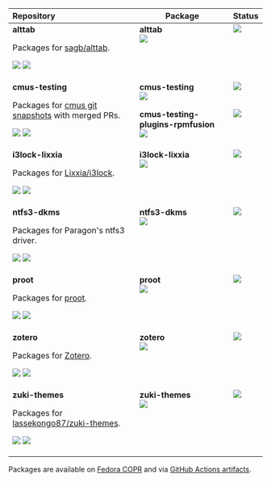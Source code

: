 <table>
<thead>
	<tr>
		<th align="left" width="50%">Repository</th>
		<th>Package</th>
		<th>Status</th>
	</tr>
</thead>
<tbody>
	<tr>
		<td align="left" valign="top">
			<b>alttab</b>
			<p>Packages for <a href="https://github.com/sagb/alttab">sagb/alttab</a>.</p>
			<p>
				<a href="https://copr.fedorainfracloud.org/coprs/pgaskin/alttab"><img src="https://img.shields.io/badge/copr-pgaskin%2Falttab-d38d5f?logo=fedora"/></a>
				<a href="https://github.com/pgaskin/rpms/actions/workflows/alttab.yml"><img src="https://github.com/pgaskin/rpms/actions/workflows/alttab.yml/badge.svg?branch=master&event=push"/></a>
			</p>
		</td>
		<td valign="top">
			<b>alttab</b><br/>
			<a href="https://github.com/pgaskin/rpms/blob/master/alttab/alttab.spec"><img src="https://img.shields.io/badge/dynamic/json?color=%23eee&label=&query=%24.items[0].builds.latest_succeeded.source_package.version&url=https%3A%2F%2Fcopr.fedoraproject.org%2Fapi_3%2Fpackage%2Flist%3Fprojectname%3Dalttab%26ownername%3Dpgaskin%26with_latest_succeeded_build%3DTrue"/></a>
		</td>
		<td valign="top">
			<a href="https://copr.fedorainfracloud.org/coprs/pgaskin/alttab/package/alttab/"><img src="https://copr.fedorainfracloud.org/coprs/pgaskin/alttab/package/alttab/status_image/last_build.png"/></a>
		</td>
	</tr>
	<tr>
		<td rowspan="2" align="left" valign="top">
			<b>cmus-testing</b>
			<p>Packages for <a href="https://github.com/pgaskin/cmus/tree/exp">cmus git snapshots</a> with merged PRs.</p>
			<p>
				<a href="https://copr.fedorainfracloud.org/coprs/pgaskin/cmus-testing"><img src="https://img.shields.io/badge/copr-pgaskin%2Fcmus--testing-d38d5f?logo=fedora"/></a>
				<a href="https://github.com/pgaskin/rpms/actions/workflows/cmus-testing.yml"><img src="https://github.com/pgaskin/rpms/actions/workflows/cmus-testing.yml/badge.svg?branch=master&event=push"/></a>
			</p>
		</td>
		<td valign="top">
			<b>cmus-testing</b><br/>
			<a href="https://github.com/pgaskin/rpms/blob/master/cmus-testing/cmus-testing.spec"><img src="https://img.shields.io/badge/dynamic/json?color=%23eee&label=&query=%24.items[0].builds.latest_succeeded.source_package.version&url=https%3A%2F%2Fcopr.fedoraproject.org%2Fapi_3%2Fpackage%2Flist%3Fprojectname%3Dcmus-testing%26ownername%3Dpgaskin%26with_latest_succeeded_build%3DTrue"/></a>
		</td>
		<td valign="top">
			<a href="https://copr.fedorainfracloud.org/coprs/pgaskin/cmus-testing/package/cmus-testing/"><img src="https://copr.fedorainfracloud.org/coprs/pgaskin/cmus-testing/package/cmus-testing/status_image/last_build.png"/></a>
		</td>
	</tr>
	<tr>
		<td valign="top">
			<b>cmus-testing-plugins-rpmfusion</b><br/>
			<a href="https://github.com/pgaskin/rpms/blob/master/cmus-testing/cmus-testing-plugins-rpmfusion.spec"><img src="https://img.shields.io/badge/dynamic/json?color=%23eee&label=&query=%24.items[0].builds.latest_succeeded.source_package.version&url=https%3A%2F%2Fcopr.fedoraproject.org%2Fapi_3%2Fpackage%2Flist%3Fprojectname%3Dcmus-testing%26ownername%3Dpgaskin%26with_latest_succeeded_build%3DTrue"/></a>
		</td>
		<td valign="top">
			<a href="https://github.com/pgaskin/rpms/actions/workflows/cmus-testing.yml">
				<img src="https://github.com/pgaskin/rpms/actions/workflows/cmus-testing.yml/badge.svg?branch=master&event=push" />
			</a>
		</td>
	</tr>
	<tr>
		<td align="left" valign="top">
			<b>i3lock-lixxia</b>
			<p>Packages for <a href="https://github.com/Lixxia/i3lock">Lixxia/i3lock</a>.</p>
			<p>
				<a href="https://copr.fedorainfracloud.org/coprs/pgaskin/i3lock-lixxia"><img src="https://img.shields.io/badge/copr-pgaskin%2Fi3lock--lixxia-d38d5f?logo=fedora"/></a>
				<a href="https://github.com/pgaskin/rpms/actions/workflows/i3lock-lixxia.yml"><img src="https://github.com/pgaskin/rpms/actions/workflows/i3lock-lixxia.yml/badge.svg?branch=master&event=push"/></a>
			</p>
		</td>
		<td valign="top">
			<b>i3lock-lixxia</b><br/>
			<a href="https://github.com/pgaskin/rpms/blob/master/i3lock-lixxia/i3lock-lixxia.spec"><img src="https://img.shields.io/badge/dynamic/json?color=%23eee&label=&query=%24.items[0].builds.latest_succeeded.source_package.version&url=https%3A%2F%2Fcopr.fedoraproject.org%2Fapi_3%2Fpackage%2Flist%3Fprojectname%3Di3lock-lixxia%26ownername%3Dpgaskin%26with_latest_succeeded_build%3DTrue"/></a>
		</td>
		<td valign="top">
			<a href="https://copr.fedorainfracloud.org/coprs/pgaskin/i3lock-lixxia/package/i3lock-lixxia/"><img src="https://copr.fedorainfracloud.org/coprs/pgaskin/i3lock-lixxia/package/i3lock-lixxia/status_image/last_build.png"/></a>
		</td>
	</tr>
	<tr>
		<td align="left" valign="top">
			<b>ntfs3-dkms</b>
			<p>Packages for Paragon's ntfs3 driver.</p>
			<p>
				<a href="https://copr.fedorainfracloud.org/coprs/pgaskin/ntfs3-dkms"><img src="https://img.shields.io/badge/copr-pgaskin%2Fntfs3--dkms-d38d5f?logo=fedora"/></a>
				<a href="https://github.com/pgaskin/rpms/actions/workflows/ntfs3-dkms.yml"><img src="https://github.com/pgaskin/rpms/actions/workflows/ntfs3-dkms.yml/badge.svg?branch=master&event=push"/></a>
			</p>
		</td>
		<td valign="top">
			<b>ntfs3-dkms</b><br/>
			<a href="https://github.com/pgaskin/rpms/blob/master/ntfs3-dkms/ntfs3-dkms.spec"><img src="https://img.shields.io/badge/dynamic/json?color=%23eee&label=&query=%24.items[0].builds.latest_succeeded.source_package.version&url=https%3A%2F%2Fcopr.fedoraproject.org%2Fapi_3%2Fpackage%2Flist%3Fprojectname%3Dntfs3-dkms%26ownername%3Dpgaskin%26with_latest_succeeded_build%3DTrue"/></a>
		</td>
		<td valign="top">
			<a href="https://copr.fedorainfracloud.org/coprs/pgaskin/ntfs3-dkms/package/ntfs3-dkms/"><img src="https://copr.fedorainfracloud.org/coprs/pgaskin/ntfs3-dkms/package/ntfs3-dkms/status_image/last_build.png"/></a>
		</td>
	</tr>
	<tr>
		<td align="left" valign="top">
			<b>proot</b>
			<p>Packages for <a href="https://github.com/proot/proot">proot</a>.</p>
			<p>
				<a href="https://copr.fedorainfracloud.org/coprs/pgaskin/proot"><img src="https://img.shields.io/badge/copr-pgaskin%2Fproot-d38d5f?logo=fedora"/></a>
				<a href="https://github.com/pgaskin/rpms/actions/workflows/proot.yml"><img src="https://github.com/pgaskin/rpms/actions/workflows/proot.yml/badge.svg?branch=master&event=push"/></a>
			</p>
		</td>
		<td valign="top">
			<b>proot</b><br/>
			<a href="https://github.com/pgaskin/rpms/blob/master/proot/proot.spec"><img src="https://img.shields.io/badge/dynamic/json?color=%23eee&label=&query=%24.items[0].builds.latest_succeeded.source_package.version&url=https%3A%2F%2Fcopr.fedoraproject.org%2Fapi_3%2Fpackage%2Flist%3Fprojectname%3Dproot%26ownername%3Dpgaskin%26with_latest_succeeded_build%3DTrue"/></a>
		</td>
		<td valign="top">
			<a href="https://copr.fedorainfracloud.org/coprs/pgaskin/proot/package/proot/"><img src="https://copr.fedorainfracloud.org/coprs/pgaskin/proot/package/proot/status_image/last_build.png"/></a>
		</td>
	</tr>
	<tr>
		<td align="left" valign="top">
			<b>zotero</b>
			<p>Packages for <a href="https://www.zotero.org">Zotero</a>.</p>
			<p>
				<a href="https://copr.fedorainfracloud.org/coprs/pgaskin/zotero"><img src="https://img.shields.io/badge/copr-pgaskin%2Fzotero-d38d5f?logo=fedora"/></a>
				<a href="https://github.com/pgaskin/rpms/actions/workflows/zotero.yml"><img src="https://github.com/pgaskin/rpms/actions/workflows/zotero.yml/badge.svg?branch=master&event=push"/></a>
			</p>
		</td>
		<td valign="top">
			<b>zotero</b><br/>
			<a href="https://github.com/pgaskin/rpms/blob/master/zotero/zotero.spec"><img src="https://img.shields.io/badge/dynamic/json?color=%23eee&label=&query=%24.items[0].builds.latest_succeeded.source_package.version&url=https%3A%2F%2Fcopr.fedoraproject.org%2Fapi_3%2Fpackage%2Flist%3Fprojectname%3Dzotero%26ownername%3Dpgaskin%26with_latest_succeeded_build%3DTrue"/></a>
		</td>
		<td valign="top">
			<a href="https://copr.fedorainfracloud.org/coprs/pgaskin/zotero/package/zotero/"><img src="https://copr.fedorainfracloud.org/coprs/pgaskin/zotero/package/zotero/status_image/last_build.png"/></a>
		</td>
	</tr>
	<tr>
		<td align="left" valign="top">
			<b>zuki-themes</b>
			<p>Packages for <a href="https://github.com/lassekongo87/zuki-themes">lassekongo87/zuki-themes</a>.</p>
			<p>
				<a href="https://copr.fedorainfracloud.org/coprs/pgaskin/zuki-themes"><img src="https://img.shields.io/badge/copr-pgaskin%2Fzuki--themes-d38d5f?logo=fedora"/></a>
				<a href="https://github.com/pgaskin/rpms/actions/workflows/zuki-themes.yml"><img src="https://github.com/pgaskin/rpms/actions/workflows/zuki-themes.yml/badge.svg?branch=master&event=push"/></a>
			</p>
		</td>
		<td valign="top">
			<b>zuki-themes</b><br/>
			<a href="https://github.com/pgaskin/rpms/blob/master/zuki-themes/zuki-themes.spec"><img src="https://img.shields.io/badge/dynamic/json?color=%23eee&label=&query=%24.items[0].builds.latest_succeeded.source_package.version&url=https%3A%2F%2Fcopr.fedoraproject.org%2Fapi_3%2Fpackage%2Flist%3Fprojectname%3Dzuki-themes%26ownername%3Dpgaskin%26with_latest_succeeded_build%3DTrue"/></a>
		</td>
		<td valign="top">
			<a href="https://copr.fedorainfracloud.org/coprs/pgaskin/zuki-themes/package/zuki-themes/"><img src="https://copr.fedorainfracloud.org/coprs/pgaskin/zuki-themes/package/zuki-themes/status_image/last_build.png"/></a>
		</td>
	</tr>
</tbody>
</table>

Packages are available on <a href="https://copr.fedorainfracloud.org/coprs/pgaskin/">Fedora COPR</a> and via <a href="https://github.com/pgaskin/rpms/actions?query=branch%3Amaster">GitHub Actions artifacts</a>.
